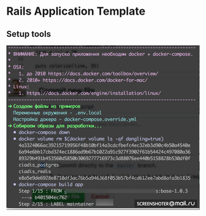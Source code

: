 # Rails Application Template
## Setup tools
![Console output](https://github.com/fc-arny/template/blob/master/console-output.png)
